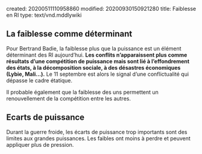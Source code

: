 created: 20200511110958860
modified: 20200930150921280
title: Faiblesse en RI
type: text/vnd.mddlywiki

## La faiblesse comme déterminant

Pour Bertrand Badie, la faiblesse plus que la puissance est un élément déterminant des RI aujourd’hui. **Les conflits n’apparaissent plus comme résultats d’une compétition de puissance mais sont lié à l’effondrement des états, à la décomposition sociale, à des désastres économiques (Lybie, Mali...).** Le 11 septembre est alors le signal d’une conflictualité qui dépasse le cadre étatique.

Il probable également que la faiblesse des uns permettent un renouvellement de la compétition entre les autres.

## Ecarts de puissance

Durant la guerre froide, les écarts de puissance trop importants sont des limites aux grandes puissances. Les faibles ont moins à perdre et peuvent appliquer plus de pression.